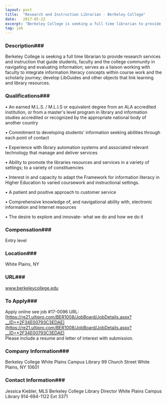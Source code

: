 ```yaml
---
layout: post
title:  "Research and Instruction Librarian - Berkeley College"
date:   2017-05-22
excerpt: "Berkeley College is seeking a full time librarian to provide research services and instruction that guide students, faculty and the college community in navigating and evaluating information; serves as a liaison working with faculty to integrate information literacy concepts within course work and the scholarly journey; develop LibGuides and other..."
tag: job
---
```


### Description###

Berkeley College is seeking a full time librarian to provide research services and instruction that guide students, faculty and the college community in navigating and evaluating information; serves as a liaison working with faculty to integrate information literacy concepts within course work and the scholarly journey; develop LibGuides and other objects that link learning and library resources. 




### Qualifications###


•  An earned M.L.S. / M.L.I.S or equivalent degree from an ALA accredited institution, or from a master's level program in library and information studies accredited or recognized by the appropriate national body of another country

•  Commitment to developing students' information seeking abilities through each point of contact 

•  Experience with library automation systems and associated relevant technology that manage and deliver services 

•  Ability to promote the libraries resources and services in a variety of settings; to a variety of constituencies 

•  Interest in and capacity to adapt the Framework for information literacy in Higher Education to varied coursework and instructional settings.

•  A patient and positive approach to customer service 

•  Comprehensive knowledge of, and navigational ability with, electronic information and Internet resources 

•  The desire to explore and innovate- what we do and how we do it


### Compensation###

Entry level


### Location###

White Plains, NY


### URL###

www.berkeleycollege.edu

### To Apply###

Apply online see job #17-0096 URL:  [https://re21.ultipro.com/BER1008/JobBoard/JobDetails.aspx?__ID=*2F34E00793C3EDAE](https://re21.ultipro.com/BER1008/JobBoard/JobDetails.aspx?__ID=*2F34E00793C3EDAE)  
Please include a resume and letter of interest with submission.  


### Company Information###

Berkeley College
White Plains Campus Library
99 Church Street
White Plains, NY 10601



### Contact Information###

Jessica Kiebler, MLS
Berkeley College
Library Director
White Plains Campus Library
914-694-1122 Ext 3371


